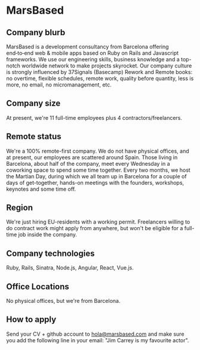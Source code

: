 # MarsBased

## Company blurb

MarsBased is a development consultancy from Barcelona offering end‑to‑end web & mobile apps based on Ruby on Rails and Javascript frameworks. We use our engineering skills, business knowledge and a top-notch worldwide network to make projects skyrocket.
Our company culture is strongly influenced by 37Signals (Basecamp) Rework and Remote books: no overtime, flexible schedules, remote work, quality before quantity, less is more, no email, no micromanagement, etc.

## Company size

At present, we're 11 full-time employees plus 4 contractors/freelancers.

## Remote status

We're a 100% remote-first company. We do not have physical offices, and at present, our employees are scattered around Spain.
Those living in Barcelona, about half of the company, meet every Wednesday in a coworking space to spend some time together.
Every two months, we host the Martian Day, during which we all team up in Barcelona for a couple of days of get-together, hands-on meetings with the founders, workshops, keynotes and some time off.

## Region

We're just hiring EU-residents with a working permit. Freelancers willing to do contract work might apply from anywhere, but won't be eligible for a full-time job inside the company.

## Company technologies

Ruby, Rails, Sinatra, Node.js, Angular, React, Vue.js.

## Office Locations

No physical offices, but we're from Barcelona.

## How to apply

Send your CV + github account to hola@marsbased.com and make sure you add the following line in your email: "Jim Carrey is my favourite actor".